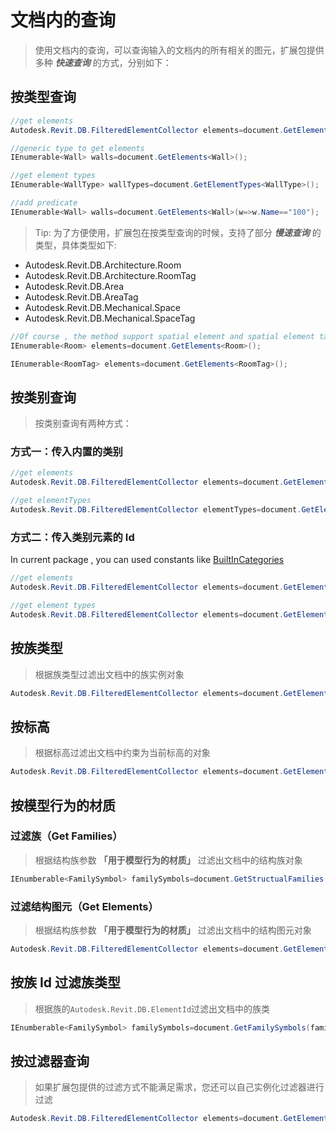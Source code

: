 # 文档内的查询

> 使用文档内的查询，可以查询输入的文档内的所有相关的图元，扩展包提供多种 **_快速查询_** 的方式，分别如下：

## 按类型查询

```csharp
//get elements
Autodesk.Revit.DB.FilteredElementCollector elements=document.GetElements(typeof(Wall));

//generic type to get elements
IEnumerable<Wall> walls=document.GetElements<Wall>();

//get element types
IEnumerable<WallType> wallTypes=document.GetElementTypes<WallType>();

//add predicate
IEnumerable<Wall> walls=document.GetElements<Wall>(w=>w.Name=="100");
```

> Tip: 为了方便使用，扩展包在按类型查询的时候，支持了部分 **_慢速查询_** 的类型，具体类型如下:

- Autodesk.Revit.DB.Architecture.Room
- Autodesk.Revit.DB.Architecture.RoomTag
- Autodesk.Revit.DB.Area
- Autodesk.Revit.DB.AreaTag
- Autodesk.Revit.DB.Mechanical.Space
- Autodesk.Revit.DB.Mechanical.SpaceTag

```csharp
//Of course , the method support spatial element and spatial element tag ,such as following
IEnumerable<Room> elements=document.GetElements<Room>();

IEnumerable<RoomTag> elements=document.GetElements<RoomTag>();
```

## 按类别查询

> 按类别查询有两种方式：

### 方式一：传入内置的类别

```csharp
//get elements
Autodesk.Revit.DB.FilteredElementCollector elements=document.GetElements(BuiltInCategory.OST_Walls);

//get elementTypes
Autodesk.Revit.DB.FilteredElementCollector elementTypes=document.GetElementTypes(BuiltInCategory.OST_Walls);
```

### 方式二：传入类别元素的 Id

In current package , you can used constants like [BuiltInCategories](https://github.com/shichuyibushishiwu/Tuna.Revit.Extensions/wiki/BuiltInCategories)

```csharp
//get elements
Autodesk.Revit.DB.FilteredElementCollector elements=document.GetElements(Tuna.Revit.Extension.Constants.BuiltInCategories.Door);

//get element types
Autodesk.Revit.DB.FilteredElementCollector elements=document.GetElementTypes(Tuna.Revit.Extension.Constants.BuiltInCategories.Door);
```

## 按族类型

> 根据族类型过滤出文档中的族实例对象

```csharp
Autodesk.Revit.DB.FilteredElementCollector elements=document.GetElements(familySymbol);
```

## 按标高

> 根据标高过滤出文档中约束为当前标高的对象

```csharp
Autodesk.Revit.DB.FilteredElementCollector elements=document.GetElements(level);
```

## 按模型行为的材质

### 过滤族（Get Families）

> 根据结构族参数 <b>「用于模型行为的材质」</b> 过滤出文档中的结构族对象

```csharp
IEnumberable<FamilySymbol> familySymbols=document.GetStructualFamilies(StructuralMaterialType.Wood);
```

### 过滤结构图元（Get Elements）

> 根据结构族参数 <b>「用于模型行为的材质」</b> 过滤出文档中的结构图元对象

```csharp
Autodesk.Revit.DB.FilteredElementCollector elements=document.GetElements(StructuralMaterialType.Wood);
```

## 按族 Id 过滤族类型

> 根据族的`Autodesk.Revit.DB.ElementId`过滤出文档中的族类

```csharp
IEnumberable<FamilySymbol> familySymbols=document.GetFamilySymbols(familyId);
```

## 按过滤器查询

> 如果扩展包提供的过滤方式不能满足需求，您还可以自己实例化过滤器进行过滤

```csharp
Autodesk.Revit.DB.FilteredElementCollector elements=document.GetElements(new ElementClassFilter(typeof(Wall)));
```
